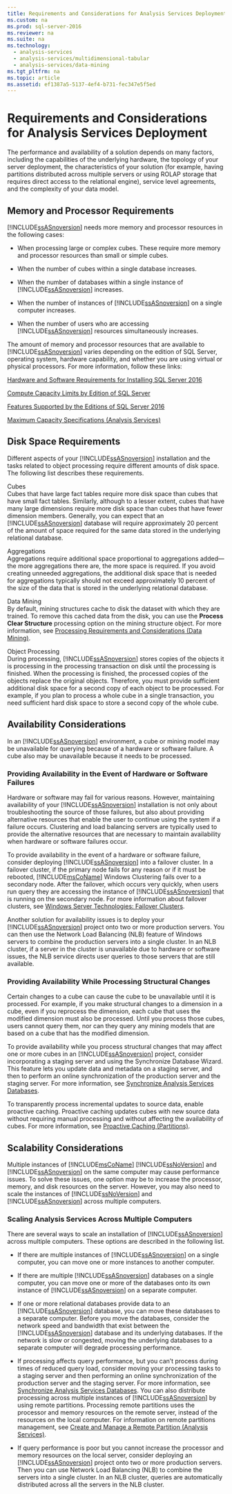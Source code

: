 ```yaml
---
title: Requirements and Considerations for Analysis Services Deployment
ms.custom: na
ms.prod: sql-server-2016
ms.reviewer: na
ms.suite: na
ms.technology: 
  - analysis-services
  - analysis-services/multidimensional-tabular
  - analysis-services/data-mining
ms.tgt_pltfrm: na
ms.topic: article
ms.assetid: ef1387a5-5137-4ef4-b731-fec347e5f5ed
---
```

# Requirements and Considerations for Analysis Services Deployment
  The performance and availability of a solution depends on many factors, including the capabilities of the underlying hardware, the topology of your server deployment, the characteristics of your solution (for example, having partitions distributed across multiple servers or using ROLAP storage that requires direct access to the relational engine), service level agreements, and the complexity of your data model.  
  
## Memory and Processor Requirements  
 [!INCLUDE[ssASnoversion](../../Topics/TopicNameContainA/includes/ssASnoversion_md.md)] needs more memory and processor resources in the following cases:  
  
-   When processing large or complex cubes. These require more memory and processor resources than small or simple cubes.  
  
-   When the number of cubes within a single database increases.  
  
-   When the number of databases within a single instance of [!INCLUDE[ssASnoversion](../../Topics/TopicNameContainA/includes/ssASnoversion_md.md)] increases.  
  
-   When the number of instances of [!INCLUDE[ssASnoversion](../../Topics/TopicNameContainA/includes/ssASnoversion_md.md)] on a single computer increases.  
  
-   When the number of users who are accessing [!INCLUDE[ssASnoversion](../../Topics/TopicNameContainA/includes/ssASnoversion_md.md)] resources simultaneously increases.  
  
 The amount of memory and processor resources that are available to [!INCLUDE[ssASnoversion](../../Topics/TopicNameContainA/includes/ssASnoversion_md.md)] varies depending on the edition of SQL Server, operating system, hardware capability, and whether you are using virtual or physical processors. For more information, follow these links:  
  
 [Hardware and Software Requirements for Installing SQL Server 2016](../../Topics/TopicNameNotContainA/Hardware-and-Software-Requirements-for-Installing-SQL-Server-2016.md)  
  
 [Compute Capacity Limits by Edition of SQL Server](../../Topics/TopicNameNotContainA/Compute-Capacity-Limits-by-Edition-of-SQL-Server.md)  
  
 [Features Supported by the Editions of SQL Server 2016](../../Topics/TopicNameNotContainA/Features-Supported-by-the-Editions-of-SQL-Server-2016.md)  
  
 [Maximum Capacity Specifications &#40;Analysis Services&#41;](../Topic/Maximum%20Capacity%20Specifications%20\(Analysis%20Services\).md)  
  
## Disk Space Requirements  
 Different aspects of your [!INCLUDE[ssASnoversion](../../Topics/TopicNameContainA/includes/ssASnoversion_md.md)] installation and the tasks related to object processing require different amounts of disk space. The following list describes these requirements.  
  
 Cubes  
 Cubes that have large fact tables require more disk space than cubes that have small fact tables. Similarly, although to a lesser extent, cubes that have many large dimensions require more disk space than cubes that have fewer dimension members. Generally, you can expect that an [!INCLUDE[ssASnoversion](../../Topics/TopicNameContainA/includes/ssASnoversion_md.md)] database will require approximately 20 percent of the amount of space required for the same data stored in the underlying relational database.  
  
 Aggregations  
 Aggregations require additional space proportional to aggregations added—the more aggregations there are, the more space is required. If you avoid creating unneeded aggregations, the additional disk space that is needed for aggregations typically should not exceed approximately 10 percent of the size of the data that is stored in the underlying relational database.  
  
 Data Mining  
 By default, mining structures cache to disk the dataset with which they are trained. To remove this cached data from the disk, you can use the **Process Clear Structure** processing option on the mining structure object. For more information, see [Processing Requirements and Considerations &#40;Data Mining&#41;](../../Topics/TopicNameNotContainA/Processing-Requirements-and-Considerations--Data-Mining-.md).  
  
 Object Processing  
 During processing, [!INCLUDE[ssASnoversion](../../Topics/TopicNameContainA/includes/ssASnoversion_md.md)] stores copies of the objects it is processing in the processing transaction on disk until the processing is finished. When the processing is finished, the processed copies of the objects replace the original objects. Therefore, you must provide sufficient additional disk space for a second copy of each object to be processed. For example, if you plan to process a whole cube in a single transaction, you need sufficient hard disk space to store a second copy of the whole cube.  
  
##  <a name="BKMK_Availability"></a> Availability Considerations  
 In an [!INCLUDE[ssASnoversion](../../Topics/TopicNameContainA/includes/ssASnoversion_md.md)] environment, a cube or mining model may be unavailable for querying because of a hardware or software failure. A cube also may be unavailable because it needs to be processed.  
  
### Providing Availability in the Event of Hardware or Software Failures  
 Hardware or software may fail for various reasons. However, maintaining availability of your [!INCLUDE[ssASnoversion](../../Topics/TopicNameContainA/includes/ssASnoversion_md.md)] installation is not only about troubleshooting the source of those failures, but also about providing alternative resources that enable the user to continue using the system if a failure occurs. Clustering and load balancing servers are typically used to provide the alternative resources that are necessary to maintain availability when hardware or software failures occur.  
  
 To provide availability in the event of a hardware or software failure, consider deploying [!INCLUDE[ssASnoversion](../../Topics/TopicNameContainA/includes/ssASnoversion_md.md)] into a failover cluster. In a failover cluster, if the primary node fails for any reason or if it must be rebooted, [!INCLUDE[msCoName](../../Topics/TopicNameContainA/includes/msCoName_md.md)] Windows Clustering fails over to a secondary node. After the failover, which occurs very quickly, when users run query they are accessing the instance of [!INCLUDE[ssASnoversion](../../Topics/TopicNameContainA/includes/ssASnoversion_md.md)] that is running on the secondary node. For more information about failover clusters, see [Windows Server Technologies:  Failover Clusters](http://technet.microsoft.com/library/cc732488\(v=WS.10\).aspx).  
  
 Another solution for availability issues is to deploy your [!INCLUDE[ssASnoversion](../../Topics/TopicNameContainA/includes/ssASnoversion_md.md)] project onto two or more production servers. You can then use the Network Load Balancing (NLB) feature of Windows servers to combine the production servers into a single cluster. In an NLB cluster, if a server in the cluster is unavailable due to hardware or software issues, the NLB service directs user queries to those servers that are still available.  
  
### Providing Availability While Processing Structural Changes  
 Certain changes to a cube can cause the cube to be unavailable until it is processed. For example, if you make structural changes to a dimension in a cube, even if you reprocess the dimension, each cube that uses the modified dimension must also be processed. Until you process those cubes, users cannot query them, nor can they query any mining models that are based on a cube that has the modified dimension.  
  
 To provide availability while you process structural changes that may affect one or more cubes in an [!INCLUDE[ssASnoversion](../../Topics/TopicNameContainA/includes/ssASnoversion_md.md)] project, consider incorporating a staging server and using the Synchronize Database Wizard. This feature lets you update data and metadata on a staging server, and then to perform an online synchronization of the production server and the staging server. For more information, see [Synchronize Analysis Services Databases](../../Topics/TopicNameNotContainA/Synchronize-Analysis-Services-Databases.md).  
  
 To transparently process incremental updates to source data, enable proactive caching. Proactive caching updates cubes with new source data without requiring manual processing and without affecting the availability of cubes. For more information, see [Proactive Caching &#40;Partitions&#41;](../Topic/Proactive%20Caching%20\(Partitions\).md).  
  
##  <a name="BKMK_Scalability"></a> Scalability Considerations  
 Multiple instances of [!INCLUDE[msCoName](../../Topics/TopicNameContainA/includes/msCoName_md.md)] [!INCLUDE[ssNoVersion](../../Topics/TopicNameContainA/includes/ssNoVersion_md.md)] and [!INCLUDE[ssASnoversion](../../Topics/TopicNameContainA/includes/ssASnoversion_md.md)] on the same computer may cause performance issues. To solve these issues, one option may be to increase the processor, memory, and disk resources on the server. However, you may also need to scale the instances of [!INCLUDE[ssNoVersion](../../Topics/TopicNameContainA/includes/ssNoVersion_md.md)] and [!INCLUDE[ssASnoversion](../../Topics/TopicNameContainA/includes/ssASnoversion_md.md)] across multiple computers.  
  
### Scaling Analysis Services Across Multiple Computers  
 There are several ways to scale an installation of [!INCLUDE[ssASnoversion](../../Topics/TopicNameContainA/includes/ssASnoversion_md.md)] across multiple computers. These options are described in the following list.  
  
-   If there are multiple instances of [!INCLUDE[ssASnoversion](../../Topics/TopicNameContainA/includes/ssASnoversion_md.md)] on a single computer, you can move one or more instances to another computer.  
  
-   If there are multiple [!INCLUDE[ssASnoversion](../../Topics/TopicNameContainA/includes/ssASnoversion_md.md)] databases on a single computer, you can move one or more of the databases onto its own instance of [!INCLUDE[ssASnoversion](../../Topics/TopicNameContainA/includes/ssASnoversion_md.md)] on a separate computer.  
  
-   If one or more relational databases provide data to an [!INCLUDE[ssASnoversion](../../Topics/TopicNameContainA/includes/ssASnoversion_md.md)] database, you can move these databases to a separate computer. Before you move the databases, consider the network speed and bandwidth that exist between the [!INCLUDE[ssASnoversion](../../Topics/TopicNameContainA/includes/ssASnoversion_md.md)] database and its underlying databases. If the network is slow or congested, moving the underlying databases to a separate computer will degrade processing performance.  
  
-   If processing affects query performance, but you can’t process during times of reduced query load, consider moving your processing tasks to a staging server and then performing an online synchronization of the production server and the staging server. For more information, see [Synchronize Analysis Services Databases](../../Topics/TopicNameNotContainA/Synchronize-Analysis-Services-Databases.md). You can also distribute processing across multiple instances of [!INCLUDE[ssASnoversion](../../Topics/TopicNameContainA/includes/ssASnoversion_md.md)] by using remote partitions. Processing remote partitions uses the processor and memory resources on the remote server, instead of the resources on the local computer. For information on remote partitions management, see [Create and Manage a Remote Partition &#40;Analysis Services&#41;](../../Topics/TopicNameContainA/Create-and-Manage-a-Remote-Partition--Analysis-Services-.md).  
  
-   If query performance is poor but you cannot increase the processor and memory resources on the local server, consider deploying an [!INCLUDE[ssASnoversion](../../Topics/TopicNameContainA/includes/ssASnoversion_md.md)] project onto two or more production servers. Then you can use Network Load Balancing (NLB) to combine the servers into a single cluster. In an NLB cluster, queries are automatically distributed across all the servers in the NLB cluster.  
  
  